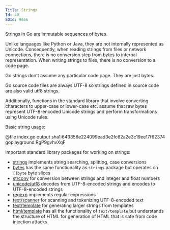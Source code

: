 ```yaml
---
Title: Strings
Id: 40
SOId: 9666
---
```


Strings in Go are immutable sequences of bytes.

Unlike languages like Python or Java, they are not internally represented as Unicode. Consequently, when reading strings from files or network connections, there is no conversion step from bytes to internal representation. When writing strings to files, there is no conversion to a code page.

Go strings don't assume any particular code page. They are just bytes.

Go source code files are always UTF-8 so strings defined in source code are also valid utf8 strings.

Additionally, functions in the standard library that involve converting characters to upper-case or lower-case etc. assume that raw bytes represent UTF-8-encoded Unicode strings and perform transformations using Unicode rules.

Basic string usage:

@file index.go output sha1:643856e224099ead3e2fc62a2e3c19ee17f62374 goplayground:RgP9gvhvXqF

Important standard library packages for working on strings:

* [strings](https://golang.org/pkg/strings/) implements string searching, splitting, case conversions
* [bytes](https://golang.org/pkg/bytes/) has the same functionality as `strings` package but operates on `[]byte` byte slices
* [strconv](https://golang.org/pkg/strconv/) for conversion between strings and integer and float numbers
* [unicode/utf8](https://golang.org/pkg/unicode/utf8/) decodes from UTF-8-encoded strings and encodes to UTF-8-encoded strings
* [regexp](https://golang.org/pkg/regexp/) implements regular expressions
* [text/scanner](https://golang.org/pkg/text/scanner/) for scanning and tokenizing UTF-8-encoded text
* [text/template](https://golang.org/pkg/text/template/) for generating larger strings from templates
* [html/template](https://golang.org/pkg/html/template/) has all the functionality of `text/template` but understands the structure of HTML for generation of HTML that is safe from code injection attacks

